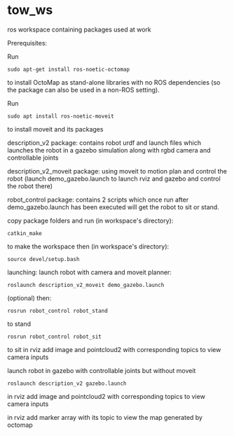 # tow_ws
ros workspace containing packages used at work

Prerequisites:

  Run

    sudo apt-get install ros-noetic-octomap
    
  to install OctoMap as stand-alone libraries with no ROS dependencies (so the package can also be used in a non-ROS setting).
  
  Run
  
    sudo apt install ros-noetic-moveit
    
  to install moveit and its packages

description_v2 package: contains robot urdf and launch files which launches the robot in a gazebo simulation along with rgbd camera and controllable joints

description_v2_moveit package: using moveit to motion plan and control the robot (launch demo_gazebo.launch to launch rviz and gazebo and control the robot there)

robot_control package: contains 2 scripts which once run after demo_gazebo.launch has been executed will get the robot to sit or stand.

copy package folders and run (in workspace's directory):
  
    catkin_make
  
to make the workspace then (in workspace's directory):

    source devel/setup.bash



launching:
  launch robot with camera and moveit planner:
  
    roslaunch description_v2_moveit demo_gazebo.launch
    
(optional) then:

    rosrun robot_control robot_stand
to stand

    rosrun robot_control robot_sit
    
to sit
in rviz add image and pointcloud2 with corresponding topics to view camera inputs
    
launch robot in gazebo with controllable joints but without moveit 

    roslaunch description_v2 gazebo.launch
    
  in rviz add image and pointcloud2 with corresponding topics to view camera inputs
  
  in rviz add marker array with its topic to view the map generated by octomap
